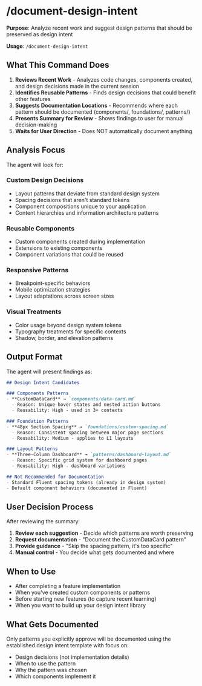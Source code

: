 # /document-design-intent

**Purpose**: Analyze recent work and suggest design patterns that should be preserved as design intent

**Usage**: `/document-design-intent`

## What This Command Does

1. **Reviews Recent Work** - Analyzes code changes, components created, and design decisions made in the current session
2. **Identifies Reusable Patterns** - Finds design decisions that could benefit other features
3. **Suggests Documentation Locations** - Recommends where each pattern should be documented (components/, foundations/, patterns/)
4. **Presents Summary for Review** - Shows findings to user for manual decision-making
5. **Waits for User Direction** - Does NOT automatically document anything

## Analysis Focus

The agent will look for:

### **Custom Design Decisions**
- Layout patterns that deviate from standard design system
- Spacing decisions that aren't standard tokens
- Component compositions unique to your application
- Content hierarchies and information architecture patterns

### **Reusable Components**
- Custom components created during implementation
- Extensions to existing components
- Component variations that could be reused

### **Responsive Patterns**
- Breakpoint-specific behaviors
- Mobile optimization strategies
- Layout adaptations across screen sizes

### **Visual Treatments**
- Color usage beyond design system tokens
- Typography treatments for specific contexts
- Shadow, border, and elevation patterns

## Output Format

The agent will present findings as:

```markdown
## Design Intent Candidates

### Components Patterns
- **CustomDataCard** → `components/data-card.md`
  - Reason: Unique hover states and nested action buttons
  - Reusability: High - used in 3+ contexts

### Foundation Patterns  
- **48px Section Spacing** → `foundations/custom-spacing.md`
  - Reason: Consistent spacing between major page sections
  - Reusability: Medium - applies to L1 layouts

### Layout Patterns
- **Three-Column Dashboard** → `patterns/dashboard-layout.md`
  - Reason: Specific grid system for dashboard pages
  - Reusability: High - dashboard variations

## Not Recommended for Documentation
- Standard Fluent spacing tokens (already in design system)
- Default component behaviors (documented in Fluent)
```

## User Decision Process

After reviewing the summary:
1. **Review each suggestion** - Decide which patterns are worth preserving
2. **Request documentation** - "Document the CustomDataCard pattern"
3. **Provide guidance** - "Skip the spacing pattern, it's too specific"
4. **Manual control** - You decide what gets documented and where

## When to Use

- After completing a feature implementation
- When you've created custom components or patterns
- Before starting new features (to capture recent learning)
- When you want to build up your design intent library

## What Gets Documented

Only patterns you explicitly approve will be documented using the established design intent template with focus on:
- Design decisions (not implementation details)
- When to use the pattern
- Why the pattern was chosen
- Which components implement it